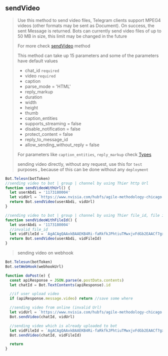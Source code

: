 ## sendVideo

> Use this method to send video files, Telegram clients support MPEG4 videos (other formats may be sent as Document). On success, the sent Message is returned. Bots can currently send video files of up to 50 MB in size, this limit may be changed in the future
>
> For more check [sendVideo](https://core.telegram.org/bots/api#sendvideo) method
>
> This method can take up 15 parameters and
> some of the parameters have default values
>
> - chat_id `required`
> - video `required`
> - caption
> - parse_mode = 'HTML'
> - reply_markup
> - duration
> - width
> - height
> - thumb
> - caption_entities
> - supports_streaming = false
> - disable_notification = false
> - protect_content = false
> - reply_to_message_id
> - allow_sending_without_reply = false
>
> For parameters like `caption_entities`, `reply_markup` check [Types](https://github.com/abdiu34567/telesn.js/tree/main/Docs/Types)
>
> sending video directly, without any request, use this for `test` purposes , because of this can be done without any `deployment`

```js
Bot.Telesn(botToken)
//sending video to bot | group | channel by using Thier http Url
function sendVideoWithUrl() {
  let userAbdi = '1173180004'
  let vidUrl = `https://www.nvisia.com/hubfs/agile-methodology-chicago.mp4`
  return Bot.sendVideo(userAbdi, vidUrl)
}

//sending video to bot | group | channel by using Thier file_id, file id can be found only if you upload file on Bot | group | channel
function sendVideoWithFileId() {
  let userAbdi = '1173180004'
  //invalid file_id
  let vidFileId = `AgACAgQAAxkBAAEKB4Ri-faRkfkJPhtiuTMwxjvFdGb2EAACf7gxG5ZTyVNio98lZ7PwIgEAAwIAA3MAAykE`
  return Bot.sendVideo(userAbdi, vidFileId)
}
```

> sending video on webhook

```js
Bot.Telesun(botToken)
Bot.setWebHook(webhookUrl)

function doPost(e) {
  const apiResponse = JSON.parse(e.postData.contents)
  let chatId = Bot.TextContents(apiResponse).id

  //if user upload video
  if (apiResponse.message.video) return //save some where

  //sending video from online (invalid Url)
  let vidUrl = `https://www.nvisia.com/hubfs/agile-methodology-chicago.mp4`
  Bot.sendVideo(chatId, vidUrl)

  //sending video which is already uploaded to bot
  let vidFileId = `AgACAgQAAxkBAAEKB4Ri-faRkfkJPhtiuTMwxjvFdGb2EAACf7gxG5ZTyVNio98lZ7PwIgEAAwIAA3MAAykE`
  Bot.sendVideo(chatId, vidFileId)

  return
}
```
